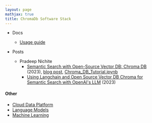 ```yaml
---
layout: page
mathjax: true
title: ChromaDb Software Stack
---
```

* Docs
  * [Usage guide](https://docs.trychroma.com/usage-guide)

* Posts
  * Pradeep Nichite
    * [Semantic Search with Open-Source Vector DB: Chroma DB](https://www.youtube.com/watch?v=eCCHDxMaFIk) (2023), [blog post](https://blog.futuresmart.ai/chromadb-an-open-source-vector-embedding-database), [Chroma_DB_Tutorial.ipynb](https://github.com/PradipNichite/Youtube-Tutorials/blob/main/chroma_db/Chroma_DB_Tutorial.ipynb)
    * [Using Langchain and Open Source Vector DB Chroma for Semantic Search with OpenAI's LLM](https://www.youtube.com/watch?v=5NG8mefEsCU) (2023)

#### Other
* [Cloud Data Platform](/cloud_data_platform)
* [Language Models](/language_models)
* [Machine Learning](/machine_learning)

